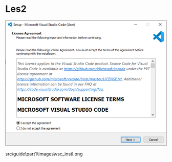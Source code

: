 # Les2

![example image](./images/vsc_instl.png "An exemplary image")

src\guide\part1\images\vsc_instl.png